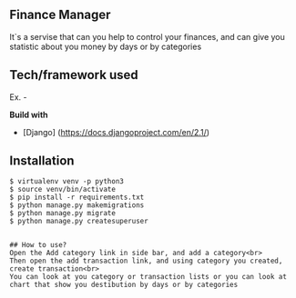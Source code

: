 ## Finance Manager
It`s a servise that can you help to control your finances, and can give you statistic about you money by days or by categories


## Tech/framework used
Ex. -

<b>Build with</b>
- [Django] (https://docs.djangoproject.com/en/2.1/)

## Installation

```
$ virtualenv venv -p python3
$ source venv/bin/activate
$ pip install -r requirements.txt
$ python manage.py makemigrations
$ python manage.py migrate
$ python manage.py createsuperuser


## How to use?
Open the Add category link in side bar, and add a category<br>
Then open the add transaction link, and using category you created, create transaction<br>
You can look at you category or transaction lists or you can look at chart that show you destibution by days or by categories
